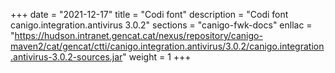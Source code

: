 +++
date        = "2021-12-17"
title       = "Codi font"
description = "Codi font canigo.integration.antivirus 3.0.2"
sections    = "canigo-fwk-docs"
enllac		= "https://hudson.intranet.gencat.cat/nexus/repository/canigo-maven2/cat/gencat/ctti/canigo.integration.antivirus/3.0.2/canigo.integration.antivirus-3.0.2-sources.jar"
weight		= 1
+++
